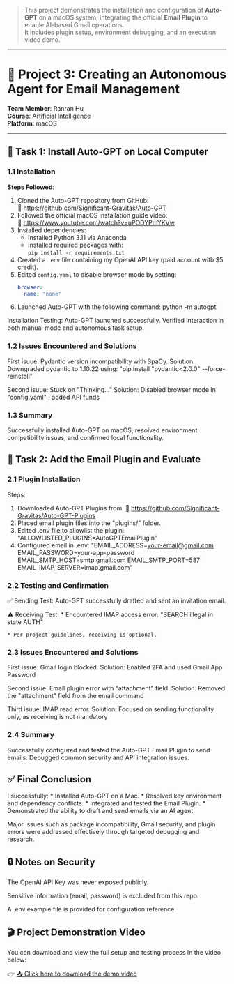 > This project demonstrates the installation and configuration of **Auto-GPT** on a macOS system, integrating the official **Email Plugin** to enable AI-based Gmail operations.  
> It includes plugin setup, environment debugging, and an execution video demo.

---

# 🧠 Project 3: Creating an Autonomous Agent for Email Management


**Team Member**: Ranran Hu  
**Course**: Artificial Intelligence  
**Platform**: macOS  

---

## 📌 Task 1: Install Auto-GPT on Local Computer

### 1.1 Installation

**Steps Followed**:

1. Cloned the Auto-GPT repository from GitHub:  
   🔗 https://github.com/Significant-Gravitas/Auto-GPT
2. Followed the official macOS installation guide video:  
   🎥 https://www.youtube.com/watch?v=uPODYPmYKVw
3. Installed dependencies:
   - Installed Python 3.11 via Anaconda
   - Installed required packages with:  
     `pip install -r requirements.txt`
4. Created a `.env` file containing my OpenAI API key (paid account with $5 credit).
5. Edited `config.yaml` to disable browser mode by setting:
   ```yaml
   browser:
     name: "none"
6. Launched Auto-GPT with the following command:
     python -m autogpt

 Installation Testing:
     Auto-GPT launched successfully.
     Verified interaction in both manual mode and autonomous task setup.


### 1.2 Issues Encountered and Solutions

 First isuue: Pydantic version incompatibility with SpaCy.
 Solution:  Downgraded pydantic to 1.10.22 using: "pip install "pydantic<2.0.0" --force-reinstall"

 Second isuue:  Stuck on "Thinking..."
 Solution:  Disabled browser mode in "config.yaml" ; added API funds


### 1.3 Summary

 Successfully installed Auto-GPT on macOS, resolved environment compatibility issues, and confirmed local functionality. 

## 📌 Task 2: Add the Email Plugin and Evaluate
### 2.1  Plugin Installation
Steps:
1. Downloaded Auto-GPT Plugins from:
    🔗 https://github.com/Significant-Gravitas/Auto-GPT-Plugins
2. Placed email plugin files into the "plugins/" folder.
3. Edited .env file to allowlist the plugin:
     "ALLOWLISTED_PLUGINS=AutoGPTEmailPlugin"
4. Configured email in .env:
     "EMAIL_ADDRESS=your-email@gmail.com
      EMAIL_PASSWORD=your-app-password
      EMAIL_SMTP_HOST=smtp.gmail.com
      EMAIL_SMTP_PORT=587
      EMAIL_IMAP_SERVER=imap.gmail.com"

### 2.2 Testing and Confirmation
✅ Sending Test:
     Auto-GPT successfully drafted and sent an invitation email.

⚠️ Receiving Test:
     * Encountered IMAP access error:
     "SEARCH illegal in state AUTH"
    
    * Per project guidelines, receiving is optional.

### 2.3 Issues Encountered and Solutions
First issue: Gmail login blocked.
Solution: Enabled 2FA and used Gmail App Password

Second issue: Email plugin error with "attachment" field.
Solution: Removed the "attachment" field from the email command

Third isuue:  IMAP read error.
Solution: Focused on sending functionality only, as receiving is not mandatory


### 2.4 Summary
Successfully configured and tested the Auto-GPT Email Plugin to send emails. Debugged common security and API integration issues.


## ✅ Final Conclusion

I successfully:
     * Installed Auto-GPT on a Mac.
     * Resolved key environment and dependency conflicts.
     * Integrated and tested the Email Plugin.
     * Demonstrated the ability to draft and send emails via an AI agent.

Major issues such as package incompatibility, Gmail security, and plugin errors were addressed effectively through targeted debugging and research.


## 🔒 Notes on Security
The OpenAI API Key was never exposed publicly.

Sensitive information (email, password) is excluded from this repo.

A .env.example file is provided for configuration reference.

## 🎬 Project Demonstration Video

You can download and view the full setup and testing process in the video below:

👉 [📥 Click here to download the demo video](./Video_Recording.mov)

